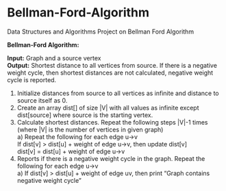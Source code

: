 # Bellman-Ford-Algorithm
Data Structures and Algorithms Project on Bellman Ford Algorithm

**Bellman-Ford Algorithm:**

**Input:** Graph and a source vertex  
**Output:** Shortest distance to all vertices from source. If there is a negative weight cycle, then shortest distances are not calculated, negative weight cycle is reported.  
1. Initialize distances from source to all vertices as infinite and distance to source itself as 0.   
2. Create an array dist[] of size |V| with all values as infinite except dist[source] where source is the starting vertex.  
3. Calculate shortest distances. Repeat the following steps |V|-1 times (where |V| is the number of vertices in given graph)    
	  a) Repeat the following for each edge u->v    
		  If dist[v] > dist[u] + weight of edge u->v, then update dist[v]    
		  dist[v] = dist[u] + weight of edge u->v     
4. Reports if there is a negative weight cycle in the graph. Repeat the following for each edge u->v    
	  a)	If dist[v] > dist[u] + weight of edge uv, then print “Graph contains negative weight cycle”    
